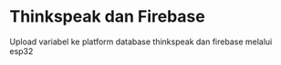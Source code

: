 # Thinkspeak dan Firebase
Upload variabel ke platform database thinkspeak dan firebase melalui esp32
